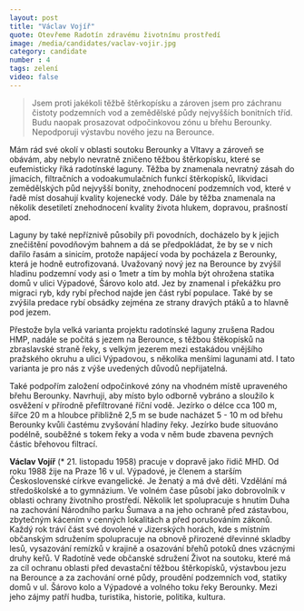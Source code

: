 ```yaml
---
layout: post
title: "Václav Vojíř"
quote: Otevřeme Radotín zdravému životnímu prostředí
image: /media/candidates/vaclav-vojir.jpg
category: candidate
number : 4
tags: zelení
video: false
---
```


> Jsem proti jakékoli těžbě štěrkopísku a zároven jsem pro záchranu čistoty podzemních vod a zemědělské půdy nejvyšších bonitních tříd. Budu naopak prosazovat odpočinkovou zónu u břehu Berounky. Nepodporuji výstavbu nového jezu na Berounce.

Mám rád své okolí v oblasti soutoku Berounky a Vltavy a zároveň se obávám, aby nebylo nevratně zničeno těžbou štěrkopísku, které se eufemisticky říká radotínské laguny. Těžba by znamenala nevratný zásah do jímacích, filtračních a vodoakumulačních funkcí štěrkopísků, likvidaci zemědělských půd nejvyšší bonity, znehodnocení podzemních vod, které v řadě míst dosahují kvality kojenecké vody. Dále by těžba znamenala na několik desetiletí znehodnocení kvality života hlukem, dopravou, prašností apod. 

Laguny by také nepříznivě působily při povodních, docházelo by k jejich znečištění povodňovým bahnem a dá se předpokládat, že by se v nich dařilo řasám a sinicím, protože napájecí voda by pocházela z Berounky, která je hodně eutrofizovaná. Uvažovaný nový jez na Berounce by zvýšil hladinu podzemní vody asi o 1metr a tím by mohla být ohrožena statika domů v ulici Výpadové, Šárovo kolo atd. Jez by znamenal i překážku pro migraci ryb, kdy rybí přechod najde jen část rybí populace. Také by se zvýšila predace rybí obsádky zejména ze strany dravých ptáků a to hlavně pod jezem.

Přestože byla velká varianta projektu radotínské laguny zrušena Radou HMP, nadále se počítá s jezem na Berounce, s těžbou štěkopísků na zbraslavské straně řeky, s velkým jezerem mezi estakádou vnějšího pražského okruhu a ulici Výpadovou, s několika menšími lagunami atd. I tato varianta je pro nás z výše uvedených důvodů nepřijatelná.

Také podpořím založení odpočinkové zóny na vhodném místě upraveného břehu Berounky. Navrhuji, aby místo bylo odborně vybráno a sloužilo k osvěžení v přírodně přefiltrované říční vodě. Jezírko o délce cca 100 m, šířce 20 m a hloubce přibližně 2,5 m se bude nacházet 5 - 10 m od břehu Berounky kvůli častému zvyšování hladiny řeky. Jezírko bude situováno podélně, souběžné s tokem řeky a voda v něm bude zbavena pevných částic břehovou filtrací.

**Václav Vojíř** (* 21. listopadu 1958) pracuje v dopravě jako řidič MHD. Od roku 1988 žije na Praze 16 v ul. Výpadové, je členem a starším Československé církve evangelické. Je ženatý a má dvě děti. Vzdělání má středoškolské a to gymnázium. Ve volném čase působí jako dobrovolník v oblasti ochrany životního prostředí. Několik let spolupracuje s hnutím Duha na zachování Národního parku Šumava a na jeho ochraně před zástavbou, zbytečným kácením v cenných lokalitách a před porušováním zákonů. Každý rok tráví část své dovolené v Jizerských horách, kde s místním občanským sdružením spolupracuje na obnově přirozené dřevinné skladby lesů, vysazování remízků v krajině a osazování břehů potoků dnes vzácnými druhy keřů. V Radotíně vede občanské sdružení Život na soutoku, které má za cíl ochranu oblasti před devastační těžbou štěrkopísků, výstavbou jezu na Berounce a za zachování orné půdy, proudění podzemních vod, statiky domů v ul. Šárovo kolo a Výpadové a volného toku řeky Berounky. Mezi jeho zájmy patří hudba, turistika, historie, politika, kultura. 
